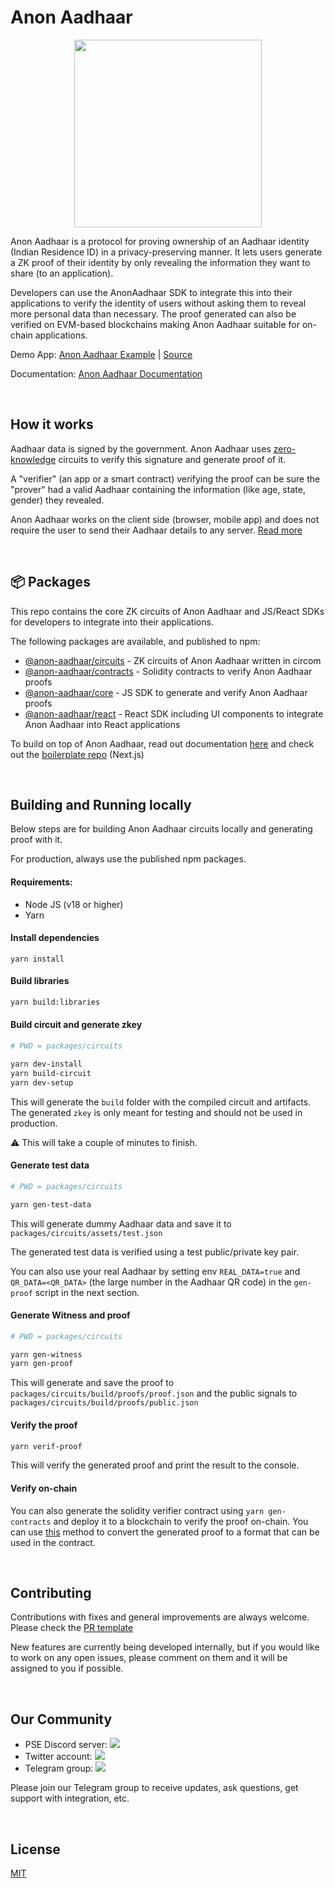 # Anon Aadhaar

<p align="center">
  <img src="https://github.com/privacy-scaling-explorations/anon-aadhaar/assets/67648863/b29d784b-610a-4222-8fa5-4a2972e492fd" width="300">
</p>

Anon Aadhaar is a protocol for proving ownership of an Aadhaar identity (Indian Residence ID) in a privacy-preserving manner. It lets users generate a ZK proof of their identity by only revealing the information they want to share (to an application).

Developers can use the AnonAadhaar SDK to integrate this into their applications to verify the identity of users without asking them to reveal more personal data than necessary. The proof generated can also be verified on EVM-based blockchains making Anon Aadhaar suitable for on-chain applications.

Demo App: [Anon Aadhaar Example](https://anon-aadhaar-example.vercel.app/)  |  [Source](https://github.com/anon-aadhaar-private/anon-aadhaar-example)

Documentation: [Anon Aadhaar Documentation](https://anon-aadhaar-documentation.vercel.app/docs/intro)

<br /> 


## How it works
Aadhaar data is signed by the government. Anon Aadhaar uses [zero-knowledge](https://en.wikipedia.org/wiki/Zero-knowledge_proof) circuits to verify this signature and generate proof of it. 

A "verifier" (an app or a smart contract) verifying the proof can be sure the "prover" had a valid Aadhaar containing the information (like age, state, gender) they revealed.

Anon Aadhaar works on the client side (browser, mobile app) and does not require the user to send their Aadhaar details to any server. [Read more](https://anon-aadhaar-documentation.vercel.app/docs/how-does-it-work)

<br /> 

## 📦 Packages

This repo contains the core ZK circuits of Anon Aadhaar and JS/React SDKs for developers to integrate into their applications. 

The following packages are available, and published to npm:

- [@anon-aadhaar/circuits](packages/circuits/) - ZK circuits of Anon Aadhaar written in circom
- [@anon-aadhaar/contracts](packages/contracts/) - Solidity contracts to verify Anon Aadhaar proofs
- [@anon-aadhaar/core](packages/core/) - JS SDK to generate and verify Anon Aadhaar proofs
- [@anon-aadhaar/react](packages/react/) - React SDK including UI components to integrate Anon Aadhaar into React applications

To build on top of Anon Aadhaar, read out documentation [here](https://anon-aadhaar-documentation.vercel.app/docs/intro) and check out the [boilerplate repo](https://github.com/anon-aadhaar/quick-setup) (Next.js)

<br />

## Building and Running locally

Below steps are for building Anon Aadhaar circuits locally and generating proof with it.

For production, always use the published npm packages.

#### Requirements:

- Node JS (v18 or higher)
- Yarn

#### Install dependencies

```
yarn install
```

#### Build libraries

```sh
yarn build:libraries
```

#### Build circuit and generate zkey

```sh
# PWD = packages/circuits

yarn dev-install
yarn build-circuit
yarn dev-setup
```

This will generate the `build` folder with the compiled circuit and artifacts. The generated `zkey` is only meant for testing and should not be used in production.

⚠️ This will take a couple of minutes to finish.

#### Generate test data

```sh
# PWD = packages/circuits

yarn gen-test-data
```

This will generate dummy Aadhaar data and save it to `packages/circuits/assets/test.json`

The generated test data is verified using a test public/private key pair.

You can also use your real Aadhaar by setting env `REAL_DATA=true` and `QR_DATA=<QR_DATA>` (the large number in the Aadhaar QR code) in the `gen-proof` script in the next section.

#### Generate Witness and proof
```sh
# PWD = packages/circuits

yarn gen-witness
yarn gen-proof
```

This will generate and save the proof to `packages/circuits/build/proofs/proof.json` and the public signals to `packages/circuits/build/proofs/public.json`


#### Verify the proof
```sh
yarn verif-proof
```
This will verify the generated proof and print the result to the console.

#### Verify on-chain

You can also generate the solidity verifier contract using `yarn gen-contracts` and deploy it to a blockchain to verify the proof on-chain. You can use [this](https://github.com/anon-aadhaar/anon-aadhaar/blob/main/packages/core/src/utils.ts#L47) method to convert the generated proof to a format that can be used in the contract.

<br />

## Contributing

Contributions with fixes and general improvements are always welcome. Please check the [PR template](.github/PULL_REQUEST_TEMPLATE.md)

New features are currently being developed internally, but if you would like to work on any open issues, please comment on them and it will be assigned to you if possible.


<br />

## Our Community

- PSE Discord server: <a href="https://discord.com/invite/sF5CT5rzrR"><img src="https://img.shields.io/badge/discord-pse-blue"></a>
- Twitter account: <a href="https://twitter.com/AnonAadhaar"><img src="https://img.shields.io/twitter/follow/Anon_Aadhaar?style=flat-square&logo=twitter"></a>
- Telegram group: <a href="https://t.me/anon_aadhaar"><img src="https://img.shields.io/badge/telegram-@anon_aadhaar-blue.svg?style=flat-square&logo=telegram"></a>

Please join our Telegram group to receive updates, ask questions, get support with integration, etc.

<br />

## License

[MIT](https://choosealicense.com/licenses/mit/)
